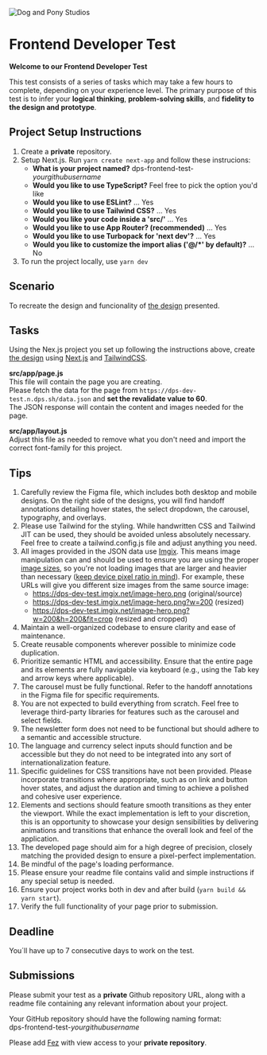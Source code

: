 ![Dog and Pony Studios](https://www.dogandponystudios.com/app/themes/dps/assets/public/images/logo-fbe89868bd.svg)

# Frontend Developer Test

**Welcome to our Frontend Developer Test**

This test consists of a series of tasks which may take a few hours to complete, depending on your experience level. The primary purpose of this test is to infer your __logical thinking__, __problem-solving skills__, and __fidelity to the design and prototype__.

## Project Setup Instructions

1. Create a __private__ repository.
1. Setup Next.js. Run `yarn create next-app` and follow these instrucions:
    * __What is your project named?__ dps-frontend-test-_yourgithubusername_
    * __Would you like to use TypeScript?__ Feel free to pick the option you'd like
    * __Would you like to use ESLint?__ … Yes
    * __Would you like to use Tailwind CSS?__ … Yes
    * __Would you like your code inside a 'src/'__ … Yes
    * __Would you like to use App Router? (recommended)__ … Yes
    * __Would you like to use Turbopack for 'next dev'?__ … Yes
    * __Would you like to customize the import alias ('@/*' by default)?__ … No
1. To run the project locally, use `yarn dev`

## Scenario

To recreate the design and funcionality of [the design](https://www.figma.com/design/HLTG9j1j1L4UrLdZDuPRkW/Front-end-Test-Workflow-Page?node-id=10850-397&p=f&t=7uqZS4yRSuramerm-0) presented.

## Tasks

Using the Nex.js project you set up following the instructions above, create [the design](https://www.figma.com/design/HLTG9j1j1L4UrLdZDuPRkW/Front-end-Test-Workflow-Page?node-id=10850-397&p=f&t=7uqZS4yRSuramerm-0) using [Next.js](https://nextjs.org/) and [TailwindCSS](https://tailwindcss.com/).

__src/app/page.js__  
This file will contain the page you are creating.  
Please fetch the data for the page from `https://dps-dev-test.n.dps.sh/data.json` and __set the revalidate value to 60__.  
The JSON response will contain the content and images needed for the page.

__src/app/layout.js__  
Adjust this file as needed to remove what you don't need and import the correct font-family for this project.

## Tips

1. Carefully review the Figma file, which includes both desktop and mobile designs. On the right side of the designs, you will find handoff annotations detailing hover states, the select dropdown, the carousel, typography, and overlays.
1. Please use Tailwind for the styling. While handwritten CSS and Tailwind JIT can be used, they should be avoided unless absolutely necessary. Feel free to create a tailwind.config.js file and adjust anything you need.
1. All images provided in the JSON data use [Imgix](https://www.imgix.com/). This means image manipulation can and should be used to ensure you are using the proper [image sizes](https://docs.imgix.com/en-US/apis/rendering/size), so you're not loading images that are larger and heavier than necessary ([keep device pixel ratio in mind](https://docs.imgix.com/en-US/apis/rendering/device-pixel-ratio)).
For example, these URLs will give you different size images from the same source image:  
    * https://dps-dev-test.imgix.net/image-hero.png (original/source)
    * https://dps-dev-test.imgix.net/image-hero.png?w=200 (resized)
    * https://dps-dev-test.imgix.net/image-hero.png?w=200&h=200&fit=crop (resized and cropped)
1. Maintain a well-organized codebase to ensure clarity and ease of maintenance.
1. Create reusable components wherever possible to minimize code duplication.
1. Prioritize semantic HTML and accessibility. Ensure that the entire page and its elements are fully navigable via keyboard (e.g., using the Tab key and arrow keys where applicable).
1. The carousel must be fully functional. Refer to the handoff annotations in the Figma file for specific requirements.
1. You are not expected to build everything from scratch. Feel free to leverage third-party libraries for features such as the carousel and select fields.
1. The newsletter form does not need to be functional but should adhere to a semantic and accessible structure.
1. The language and currency select inputs should function and be accessible but they do not need to be integrated into any sort of internationalization feature.
1. Specific guidelines for CSS transitions have not been provided. Please incorporate transitions where appropriate, such as on link and button hover states, and adjust the duration and timing to achieve a polished and cohesive user experience.
1. Elements and sections should feature smooth transitions as they enter the viewport. While the exact implementation is left to your discretion, this is an opportunity to showcase your design sensibilities by delivering animations and transitions that enhance the overall look and feel of the application.
1. The developed page should aim for a high degree of precision, closely matching the provided design to ensure a pixel-perfect implementation.
1. Be mindful of the page's loading performance.
1. Please ensure your readme file contains valid and simple instructions if any special setup is needed.
1. Ensure your project works both in dev and after build (`yarn build && yarn start`).
1. Verify the full functionality of your page prior to submission.

## Deadline

You´ll have up to 7 consecutive days to work on the test.

## Submissions

Please submit your test as a __private__ Github repository URL, along with a readme file containing any relevant information about your project.

Your GitHub repository should have the following naming format:  
dps-frontend-test-_yourgithubusername_

Please add [Fez](https://github.com/felipesnts) with view access to your __private repository__.
